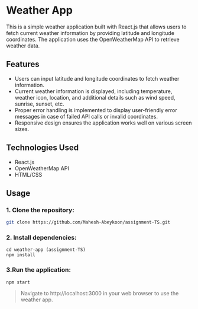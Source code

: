 # Weather App

This is a simple weather application built with React.js that allows users to fetch current weather information by providing latitude and longitude coordinates. The application uses the OpenWeatherMap API to retrieve weather data.

## Features

- Users can input latitude and longitude coordinates to fetch weather information.
- Current weather information is displayed, including temperature, weather icon, location, and additional details such as wind speed, sunrise, sunset, etc.
- Proper error handling is implemented to display user-friendly error messages in case of failed API calls or invalid coordinates.
- Responsive design ensures the application works well on various screen sizes.

## Technologies Used

- React.js
- OpenWeatherMap API
- HTML/CSS

## Usage

### 1. Clone the repository:

```bash
git clone https://github.com/Mahesh-Abeykoon/assignment-TS.git
```
### 2. Install dependencies:
```console
cd weather-app (assignment-TS)
npm install
```
### 3.Run the application:
```console
npm start
```
> Navigate to http://localhost:3000 in your web browser to use the weather app.
